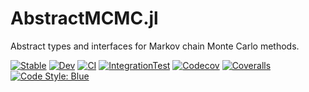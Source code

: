 # AbstractMCMC.jl

Abstract types and interfaces for Markov chain Monte Carlo methods.

[![Stable](https://img.shields.io/badge/docs-stable-blue.svg)](https://turinglang.github.io/AbstractMCMC.jl/stable)
[![Dev](https://img.shields.io/badge/docs-dev-blue.svg)](https://turinglang.github.io/AbstractMCMC.jl/dev)
[![CI](https://github.com/TuringLang/AbstractMCMC.jl/workflows/CI/badge.svg?branch=main)](https://github.com/TuringLang/AbstractMCMC.jl/actions?query=workflow%3ACI+branch%3Amain)
[![IntegrationTest](https://github.com/TuringLang/AbstractMCMC.jl/workflows/IntegrationTest/badge.svg?branch=main)](https://github.com/TuringLang/AbstractMCMC.jl/actions?query=workflow%3AIntegrationTest+branch%3Amain)
[![Codecov](https://codecov.io/gh/TuringLang/AbstractMCMC.jl/branch/main/graph/badge.svg)](https://codecov.io/gh/TuringLang/AbstractMCMC.jl)
[![Coveralls](https://coveralls.io/repos/github/TuringLang/AbstractMCMC.jl/badge.svg?branch=main)](https://coveralls.io/github/TuringLang/AbstractMCMC.jl?branch=main)
[![Code Style: Blue](https://img.shields.io/badge/code%20style-blue-4495d1.svg)](https://github.com/invenia/BlueStyle)
